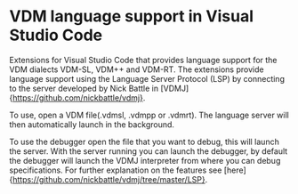 # VDM language support in Visual Studio Code
Extensions for Visual Studio Code that provides language support for the VDM dialects VDM-SL, VDM++ and VDM-RT.
The extensions provide language support using the Language Server Protocol (LSP) by connecting to the server developed by Nick Battle in [VDMJ]{https://github.com/nickbattle/vdmj}.

To use, open a VDM file(.vdmsl, .vdmpp or .vdmrt). The language server will then automatically launch in the background.

To use the debugger open the file that you want to debug, this will launch the server. With the server running you can launch the debugger, by default the debugger will launch the VDMJ interpreter from where you can debug specifications. 
For further explanation on the features see [here]{https://github.com/nickbattle/vdmj/tree/master/LSP}.
